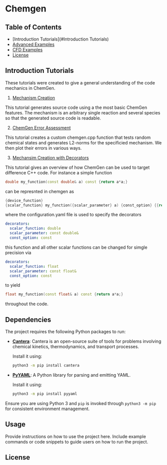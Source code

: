 # Chemgen


## Table of Contents

- [Introduction Tutorials](#Introduction Tutorials)
- [Advanced Examples](#dependencies)
- [CFD Examples](#usage)
- [License](#license)

## Introduction Tutorials 

These tutorials were created to give a general understanding of the code mechanics in ChemGen. 

1) [Mechanism Creation](./mechanism_creation/README.md)

This tutorial generates source code using a the most basic ChemGen features. The mechanism is an arbitrary single reaction and several species so that the generated source code is readable.

2) [ChemGen Error Assessment](./chemgen_error_assessment/README.md) 

This tutorial creates a custom chemgen.cpp function that tests random chemical states and generates L2-norms for the specificied mechanism. We then plot their errors in various ways.

3) [Mechansim Creation with Decorators](./decorators/README.md)

This tutorial gives an overview of how ChemGen can be used to target difference C++ code. For instance a simple function

```cpp
double my_function(const double& a) const {return a*a;}
```

can be represnted in chemgen as

```cpp
{device_function}
{scalar_function} my_function({scalar_parameter} a) {const_option} {{return a*a;}}
```

where the configuration.yaml file is used to specify the decorators
```yaml
decorators:
  scalar_function: double
  scalar_parameter: const double&
  const_option: const
```

this function and all other scalar functions can be changed for simgle precision  via
```yaml
decorators:
  scalar_function: float
  scalar_parameter: const float&
  const_option: const
```

to yield

```cpp
float my_function(const float& a) const {return a*a;}
```

throughout the code.
## Dependencies

The project requires the following Python packages to run:

- **[Cantera](https://cantera.org)**: Cantera is an open-source suite of tools for problems involving chemical kinetics, thermodynamics, and transport processes.
  
  Install it using:

  ```bash
  python3 -m pip install cantera
  ```

- **[PyYAML](https://pyyaml.org/)**: A Python library for parsing and emitting YAML.
  
  Install it using:

  ```bash
  python3 -m pip install pyyaml
  ```

Ensure you are using Python 3 and `pip` is invoked through `python3 -m pip` for consistent environment management.

## Usage

Provide instructions on how to use the project here. Include example commands or code snippets to guide users on how to run the project.

## License


